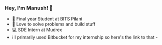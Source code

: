 ### Hey, I'm  Manush! 👋

- :school: Final year Student at BITS Pilani
- :wrench: Love to solve problems and build  stuff
- :computer: SDE Intern at Mudrex
- :information_source: I primarily used Bitbucket for my internship so here's the link to that - 

<!--
**shahmanush/shahmanush** is a ✨ _special_ ✨ repository because its `README.md` (this file) appears on your GitHub profile.

Here are some ideas to get you started:

- 🔭 I’m currently working on ...

- 🌱 I’m currently learning ...
- 👯 I’m looking to collaborate on ...
- 🤔 I’m looking for help with ...
- 💬 Ask me about ...
- 📫 How to reach me: ...
- 😄 Pronouns: ...
- ⚡ Fun fact: ...
-->

